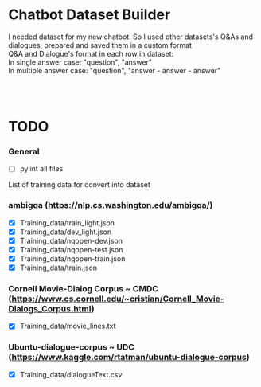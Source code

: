 # Chatbot Dataset Builder
I needed dataset for my new chatbot. So I used other datasets's Q&amp;As and dialogues, prepared and saved them in a custom format <br />
Q&amp;A and Dialogue's format in each row in dataset: <br />
In single answer case: "question", "answer" <br />
In multiple answer case: "question", "answer - answer - answer" <br />

<br /><br />

# TODO

### General
- [ ] pylint all files

List of training data for convert into dataset

### ambigqa (https://nlp.cs.washington.edu/ambigqa/)
- [x] Training_data/train_light.json
- [x] Training_data/dev_light.json
- [x] Training_data/nqopen-dev.json
- [x] Training_data/nqopen-test.json
- [x] Training_data/nqopen-train.json
- [x] Training_data/train.json

### Cornell Movie-Dialog Corpus ~ CMDC (https://www.cs.cornell.edu/~cristian/Cornell_Movie-Dialogs_Corpus.html)
- [x] Training_data/movie_lines.txt

### Ubuntu-dialogue-corpus ~ UDC (https://www.kaggle.com/rtatman/ubuntu-dialogue-corpus)
- [x] Training_data/dialogueText.csv
